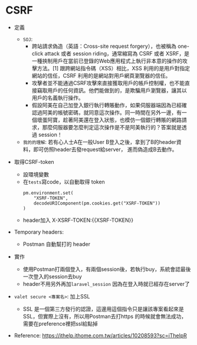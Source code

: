 # CSRF
- 定義
    - `SOJ`:
        - 跨站請求偽造（英語：Cross-site request forgery），也被稱為 one-click attack 或者 session riding，通常縮寫為 CSRF 或者 XSRF，是一種挾制用戶在當前已登錄的Web應用程式上執行非本意的操作的攻擊方法。[1] 跟跨網站指令碼（XSS）相比，XSS 利用的是用戶對指定網站的信任，CSRF 利用的是網站對用戶網頁瀏覽器的信任。
        - 攻擊者並不能通過CSRF攻擊來直接獲取用戶的帳戶控制權，也不能直接竊取用戶的任何資訊。他們能做到的，是欺騙用戶瀏覽器，讓其以用戶的名義執行操作。
        - 假設阿美在自己加登入銀行執行轉賬動作，如果伺服器端因為已經確認過阿美的帳號密碼，就同意這次操作。同一時間在另外一邊，有一個壞蛋阿寶，趁著阿美還在登入狀態，也模仿一個銀行轉賬的網路請求，那麼伺服器要怎麼判定這次操作是不是阿美執行的？答案就是透過 session！
    - `我的的理解`: 若有心人士A在一般User B登入之後，拿到了B的header資料，即可仿照header去發request給server，
    進而偽造成B去動作。

- 取得CSRF-token
    - 設環境變數
    - 在`tests`寫code，以自動取得 token
        ```
        pm.environment.set(
            "XSRF-TOKEN",
            decodeURIComponent(pm.cookies.get("XSRF-TOKEN"))
        )
        ```
    - header加入 X-XSRF-TOKEN:{{XSRF-TOKEN}}

- Temporary headers:
    - Postman 自動幫打的 header

- 實作
    - 使用Postman打兩個登入，有兩個session後，若執行buy，系統會認最後一次登入的session去buy
    - header不用另外再加`laravel_session` 因為在登入時就已經存在server了

- `valet secure <專案名>`: 加上SSL
    - SSL 是一個第三方發行的認證，這邊用這個指令只是讓該專案看起來是SSL，但實際上沒有，所以用Postman去打https
    的時候就會無法成功，需要在preference裡把ssl給點掉
- Reference: https://ithelp.ithome.com.tw/articles/10208593?sc=iThelpR
